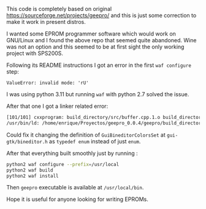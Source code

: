 This code is completely based on original https://sourceforge.net/projects/geepro/ and this is just some correction to make it work in present distros.

I wanted some EPROM programmer software which would work on GNU/Linux and I found the above repo that seemed quite abandoned. Wine was not an option and this seemed to be at first sight the only working project with SPS200S.

Following its README instructions I got an error in the first `waf configure` step:

```
ValueError: invalid mode: 'rU'
```

I was using python 3.11 but running `waf` with python 2.7 solved the issue.

After that one I got a linker related error:


```bash
[101/101] cxxprogram: build_directory/src/buffer.cpp.1.o build_directory/src/chip.cpp.1.o build_directory/src/dummy.cpp.1.o build_directory/src/storings.cpp.1.o build_directory/src/iface.cpp.1.o build_directory/src/files.cpp.1.o build_directory/src/parport.cpp.1.o build_directory/src/timer.cpp.1.o build_directory/src/protocols.cpp.1.o build_directory/src/script.cpp.1.o build_directory/src/checksum.cpp.1.o build_directory/src/cfp.c.1.o build_directory/src/main.cpp.2.o -> build_directory/geepro
/usr/bin/ld: /home/enrique/Proyectos/geepro_0.0.4/geepro/build_directory/gui-gtk/libgui-gtk.a(bineditor.c.1.o):(.bss+0x0): multiple definition of `GuiBineditorColorsSet'; /home/enrique/Proyectos/geepro_0.0.4/geepro/build_directory/gui-gtk/libgui-gtk.a(gui.c.1.o):(.bss+0x0): first defined here
```

Could fix it changing the definition of `GuiBineditorColorsSet` at ```gui-gtk/bineditor.h``` as `typedef enum` instead of just `enum`.

After that everything built smoothly just by running :

```bash
python2 waf configure --prefix=/usr/local
python2 waf build
python2 waf install
```

Then ```geepro``` executable is available at ```/usr/local/bin```.

Hope it is useful for anyone looking for writing EPROMs.
